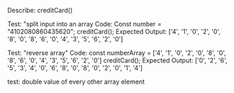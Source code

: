 Describe: creditCard()

Test: "split input into an array
Code: 
Const number = "4102080860435620";
creditCard();
Expected Output: ['4', '1', '0', '2', '0', '8', '0', '8', '6', '0', '4', '3', '5', '6', '2', '0']

Test: "reverse array"
Code:
const numberArray = ['4', '1', '0', '2', '0', '8', '0', '8', '6', '0', '4', '3', '5', '6', '2', '0']
creditCard();
Expected Output: ['0', '2', '6', '5', '3', '4', '0', '6', '8', '0', '8', '0', '2', '0', '1', '4']

test: double value of every other array element